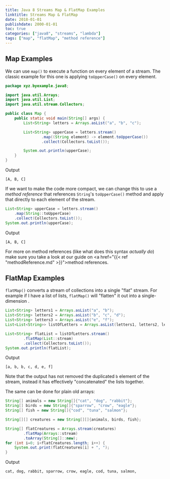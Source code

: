 ```yaml
---
title: Java 8 Streams Map & FlatMap Examples
linktitle: Streams Map & FlatMap
date: 2018-01-01
publishdate: 2000-01-01
toc: true
categories: ["java8", "streams", "lambda"]
tags: ["map", "flatMap", "method reference"]
---
```


## Map Examples
We can use `map()` to execute a function on every element of a stream.  The
classic example for this one is applying `toUpperCase()` on every element.

```java
package xyz.byexample.java8;

import java.util.Arrays;
import java.util.List;
import java.util.stream.Collectors;

public class Map {
    public static void main(String[] args) {
        List<String> letters = Arrays.asList("a", "b", "c");

        List<String> upperCase = letters.stream()
                .map((String element) -> element.toUpperCase())
                .collect(Collectors.toList());

        System.out.println(upperCase);
    }
}
```
Output
```
[A, B, C]
```
If we want to make the code more compact, we can change this to use a
*method reference* that references `String`'s `toUpperCase()` method and apply
that directly to each element of the stream.

```java
List<String> upperCase = letters.stream()
    .map(String::toUpperCase)
    .collect(Collectors.toList());
System.out.println(upperCase);
```
Output
```
[A, B, C]
```

For more on method references (like what does this syntax *actually do*) make
sure you take a look at our guide on 
<a href="{{< ref "methodReference.md" >}}">method references</a>.

## FlatMap Examples
`flatMap()` converts a stream of collections into a single "flat" stream.  For
example if I have a list of lists, `flatMap()` will "flatten" it out into a
single-dimension .

```java
List<String> letters1 = Arrays.asList("a", "b");
List<String> letters2 = Arrays.asList("b", "c", "d");
List<String> letters3 = Arrays.asList("e", "f");
List<List<String>> listOfLetters = Arrays.asList(letters1, letters2, letters3);

List<String> flatList = listOfLetters.stream()
        .flatMap(List::stream)
        .collect(Collectors.toList());
System.out.println(flatList);
```
Output
```
[a, b, b, c, d, e, f]
```
Note that the output has not removed the duplicated `b` element of the stream,
instead it has effectively "concatenated" the lists together.

The same can be done for plain old arrays:

```java
String[] animals = new String[]{"cat", "dog", "rabbit"};
String[] birds = new String[]{"sparrow", "crow", "eagle"};
String[] fish = new String[]{"cod", "tuna", "salmon"};

String[][] creatures = new String[][]{animals, birds, fish};

String[] flatCreatures = Arrays.stream(creatures)
        .flatMap(Arrays::stream)
        .toArray(String[]::new);
for (int i=0; i<flatCreatures.length; i++) {
    System.out.print(flatCreatures[i] + ", ");
}
```
Output
```
cat, dog, rabbit, sparrow, crow, eagle, cod, tuna, salmon, 
```